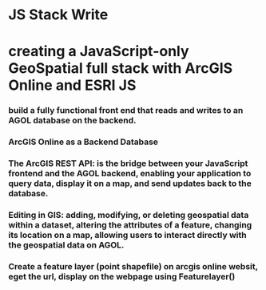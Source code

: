 
# JS Stack Write
# creating a JavaScript-only GeoSpatial full stack with ArcGIS Online and ESRI JS

### build a fully functional front end that reads and writes to an AGOL database on the backend.
###  ArcGIS Online as a Backend Database
### The ArcGIS REST API:  is the bridge between your JavaScript frontend and the AGOL backend, enabling your application to query data, display it on a map, and send updates back to the database.
### Editing in GIS: adding, modifying, or deleting geospatial data within a dataset, altering the attributes of a feature, changing its location on a map, allowing users to interact directly with the geospatial data on AGOL. 
### Create a feature layer (point shapefile) on arcgis online websit, eget the url, display on the webpage using Featurelayer()
